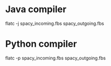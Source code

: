 # Java compiler
flatc -j spacy_incoming.fbs spacy_outgoing.fbs

# Python compiler
flatc -p spacy_incoming.fbs spacy_outgoing.fbs
